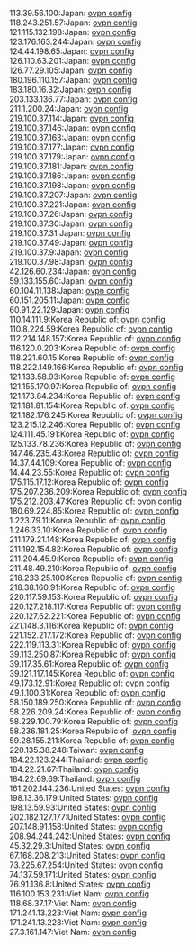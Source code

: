 113.39.56.100:Japan: [ovpn config](vpn/113_39_56_100.ovpn)  
118.243.251.57:Japan: [ovpn config](vpn/118_243_251_57.ovpn)  
121.115.132.198:Japan: [ovpn config](vpn/121_115_132_198.ovpn)  
123.176.163.244:Japan: [ovpn config](vpn/123_176_163_244.ovpn)  
124.44.198.65:Japan: [ovpn config](vpn/124_44_198_65.ovpn)  
126.110.63.201:Japan: [ovpn config](vpn/126_110_63_201.ovpn)  
126.77.29.105:Japan: [ovpn config](vpn/126_77_29_105.ovpn)  
180.196.110.157:Japan: [ovpn config](vpn/180_196_110_157.ovpn)  
183.180.16.32:Japan: [ovpn config](vpn/183_180_16_32.ovpn)  
203.133.136.77:Japan: [ovpn config](vpn/203_133_136_77.ovpn)  
211.1.200.24:Japan: [ovpn config](vpn/211_1_200_24.ovpn)  
219.100.37.114:Japan: [ovpn config](vpn/219_100_37_114.ovpn)  
219.100.37.146:Japan: [ovpn config](vpn/219_100_37_146.ovpn)  
219.100.37.163:Japan: [ovpn config](vpn/219_100_37_163.ovpn)  
219.100.37.177:Japan: [ovpn config](vpn/219_100_37_177.ovpn)  
219.100.37.179:Japan: [ovpn config](vpn/219_100_37_179.ovpn)  
219.100.37.181:Japan: [ovpn config](vpn/219_100_37_181.ovpn)  
219.100.37.186:Japan: [ovpn config](vpn/219_100_37_186.ovpn)  
219.100.37.198:Japan: [ovpn config](vpn/219_100_37_198.ovpn)  
219.100.37.207:Japan: [ovpn config](vpn/219_100_37_207.ovpn)  
219.100.37.221:Japan: [ovpn config](vpn/219_100_37_221.ovpn)  
219.100.37.26:Japan: [ovpn config](vpn/219_100_37_26.ovpn)  
219.100.37.30:Japan: [ovpn config](vpn/219_100_37_30.ovpn)  
219.100.37.31:Japan: [ovpn config](vpn/219_100_37_31.ovpn)  
219.100.37.49:Japan: [ovpn config](vpn/219_100_37_49.ovpn)  
219.100.37.9:Japan: [ovpn config](vpn/219_100_37_9.ovpn)  
219.100.37.98:Japan: [ovpn config](vpn/219_100_37_98.ovpn)  
42.126.60.234:Japan: [ovpn config](vpn/42_126_60_234.ovpn)  
59.133.155.60:Japan: [ovpn config](vpn/59_133_155_60.ovpn)  
60.104.11.138:Japan: [ovpn config](vpn/60_104_11_138.ovpn)  
60.151.205.11:Japan: [ovpn config](vpn/60_151_205_11.ovpn)  
60.91.22.129:Japan: [ovpn config](vpn/60_91_22_129.ovpn)  
110.14.111.9:Korea Republic of: [ovpn config](vpn/110_14_111_9.ovpn)  
110.8.224.59:Korea Republic of: [ovpn config](vpn/110_8_224_59.ovpn)  
112.214.148.157:Korea Republic of: [ovpn config](vpn/112_214_148_157.ovpn)  
116.120.0.203:Korea Republic of: [ovpn config](vpn/116_120_0_203.ovpn)  
118.221.60.15:Korea Republic of: [ovpn config](vpn/118_221_60_15.ovpn)  
118.222.149.166:Korea Republic of: [ovpn config](vpn/118_222_149_166.ovpn)  
121.133.58.93:Korea Republic of: [ovpn config](vpn/121_133_58_93.ovpn)  
121.155.170.97:Korea Republic of: [ovpn config](vpn/121_155_170_97.ovpn)  
121.173.84.234:Korea Republic of: [ovpn config](vpn/121_173_84_234.ovpn)  
121.181.81.154:Korea Republic of: [ovpn config](vpn/121_181_81_154.ovpn)  
121.182.176.245:Korea Republic of: [ovpn config](vpn/121_182_176_245.ovpn)  
123.215.12.246:Korea Republic of: [ovpn config](vpn/123_215_12_246.ovpn)  
124.111.45.191:Korea Republic of: [ovpn config](vpn/124_111_45_191.ovpn)  
125.133.78.236:Korea Republic of: [ovpn config](vpn/125_133_78_236.ovpn)  
147.46.235.43:Korea Republic of: [ovpn config](vpn/147_46_235_43.ovpn)  
14.37.44.109:Korea Republic of: [ovpn config](vpn/14_37_44_109.ovpn)  
14.44.23.55:Korea Republic of: [ovpn config](vpn/14_44_23_55.ovpn)  
175.115.17.12:Korea Republic of: [ovpn config](vpn/175_115_17_12.ovpn)  
175.207.236.209:Korea Republic of: [ovpn config](vpn/175_207_236_209.ovpn)  
175.212.203.47:Korea Republic of: [ovpn config](vpn/175_212_203_47.ovpn)  
180.69.224.85:Korea Republic of: [ovpn config](vpn/180_69_224_85.ovpn)  
1.223.79.11:Korea Republic of: [ovpn config](vpn/1_223_79_11.ovpn)  
1.246.33.10:Korea Republic of: [ovpn config](vpn/1_246_33_10.ovpn)  
211.179.21.148:Korea Republic of: [ovpn config](vpn/211_179_21_148.ovpn)  
211.192.154.82:Korea Republic of: [ovpn config](vpn/211_192_154_82.ovpn)  
211.204.45.9:Korea Republic of: [ovpn config](vpn/211_204_45_9.ovpn)  
211.48.49.210:Korea Republic of: [ovpn config](vpn/211_48_49_210.ovpn)  
218.233.25.100:Korea Republic of: [ovpn config](vpn/218_233_25_100.ovpn)  
218.38.160.91:Korea Republic of: [ovpn config](vpn/218_38_160_91.ovpn)  
220.117.59.153:Korea Republic of: [ovpn config](vpn/220_117_59_153.ovpn)  
220.127.218.117:Korea Republic of: [ovpn config](vpn/220_127_218_117.ovpn)  
220.127.62.221:Korea Republic of: [ovpn config](vpn/220_127_62_221.ovpn)  
221.148.3.116:Korea Republic of: [ovpn config](vpn/221_148_3_116.ovpn)  
221.152.217.172:Korea Republic of: [ovpn config](vpn/221_152_217_172.ovpn)  
222.119.113.31:Korea Republic of: [ovpn config](vpn/222_119_113_31.ovpn)  
39.113.250.87:Korea Republic of: [ovpn config](vpn/39_113_250_87.ovpn)  
39.117.35.61:Korea Republic of: [ovpn config](vpn/39_117_35_61.ovpn)  
39.121.117.145:Korea Republic of: [ovpn config](vpn/39_121_117_145.ovpn)  
49.173.12.91:Korea Republic of: [ovpn config](vpn/49_173_12_91.ovpn)  
49.1.100.31:Korea Republic of: [ovpn config](vpn/49_1_100_31.ovpn)  
58.150.189.250:Korea Republic of: [ovpn config](vpn/58_150_189_250.ovpn)  
58.226.209.24:Korea Republic of: [ovpn config](vpn/58_226_209_24.ovpn)  
58.229.100.79:Korea Republic of: [ovpn config](vpn/58_229_100_79.ovpn)  
58.236.181.25:Korea Republic of: [ovpn config](vpn/58_236_181_25.ovpn)  
59.28.155.211:Korea Republic of: [ovpn config](vpn/59_28_155_211.ovpn)  
220.135.38.248:Taiwan: [ovpn config](vpn/220_135_38_248.ovpn)  
184.22.123.244:Thailand: [ovpn config](vpn/184_22_123_244.ovpn)  
184.22.21.67:Thailand: [ovpn config](vpn/184_22_21_67.ovpn)  
184.22.69.69:Thailand: [ovpn config](vpn/184_22_69_69.ovpn)  
161.202.144.236:United States: [ovpn config](vpn/161_202_144_236.ovpn)  
198.13.36.179:United States: [ovpn config](vpn/198_13_36_179.ovpn)  
198.13.59.93:United States: [ovpn config](vpn/198_13_59_93.ovpn)  
202.182.127.177:United States: [ovpn config](vpn/202_182_127_177.ovpn)  
207.148.91.158:United States: [ovpn config](vpn/207_148_91_158.ovpn)  
208.94.244.242:United States: [ovpn config](vpn/208_94_244_242.ovpn)  
45.32.29.3:United States: [ovpn config](vpn/45_32_29_3.ovpn)  
67.168.208.213:United States: [ovpn config](vpn/67_168_208_213.ovpn)  
73.225.67.254:United States: [ovpn config](vpn/73_225_67_254.ovpn)  
74.137.59.171:United States: [ovpn config](vpn/74_137_59_171.ovpn)  
76.91.136.8:United States: [ovpn config](vpn/76_91_136_8.ovpn)  
116.100.153.231:Viet Nam: [ovpn config](vpn/116_100_153_231.ovpn)  
118.68.37.17:Viet Nam: [ovpn config](vpn/118_68_37_17.ovpn)  
171.241.13.223:Viet Nam: [ovpn config](vpn/171_241_13_223.ovpn)  
171.241.13.223:Viet Nam: [ovpn config](vpn/171_241_13_223.ovpn)  
27.3.161.147:Viet Nam: [ovpn config](vpn/27_3_161_147.ovpn)  
